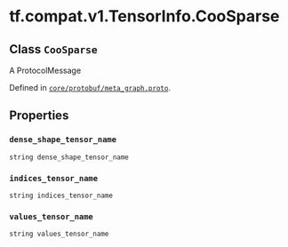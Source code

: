 <div itemscope itemtype="http://developers.google.com/ReferenceObject">
<meta itemprop="name" content="tf.compat.v1.TensorInfo.CooSparse" />
<meta itemprop="path" content="Stable" />
<meta itemprop="property" content="dense_shape_tensor_name"/>
<meta itemprop="property" content="indices_tensor_name"/>
<meta itemprop="property" content="values_tensor_name"/>
</div>

# tf.compat.v1.TensorInfo.CooSparse

## Class `CooSparse`

A ProtocolMessage





Defined in [`core/protobuf/meta_graph.proto`](/code/stable/tensorflow/core/protobuf/meta_graph.proto).

<!-- Placeholder for "Used in" -->


## Properties

<h3 id="dense_shape_tensor_name"><code>dense_shape_tensor_name</code></h3>

`string dense_shape_tensor_name`


<h3 id="indices_tensor_name"><code>indices_tensor_name</code></h3>

`string indices_tensor_name`


<h3 id="values_tensor_name"><code>values_tensor_name</code></h3>

`string values_tensor_name`




